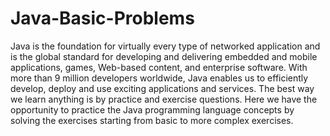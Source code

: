 # Java-Basic-Problems

Java is the foundation for virtually every type of networked application and is the global standard for developing and delivering embedded and mobile applications, games, Web-based content, and enterprise software. With more than 9 million developers worldwide, Java enables us to efficiently develop, deploy and use exciting applications and services.  The best way we learn anything is by practice and exercise questions. Here we have the opportunity to practice the Java programming language concepts by solving the exercises starting from basic to more complex exercises.
